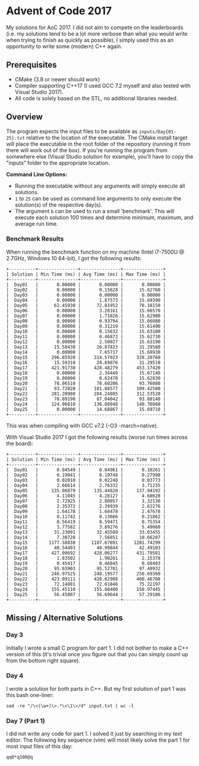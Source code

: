 # Advent of Code 2017

My solutions for AoC 2017. I did not aim to compete on the leaderboards
(i.e. my solutions tend to be a lot more verbose than what you would
write when trying to finish as quickly as possible), I simply used this
as an opportunity to write some (modern) C++ again.

## Prerequisites

- CMake (3.8 or newer should work)
- Compiler supporting C++17 (I used GCC 7.2 myself and also tested with
  Visual Studio 2017).
- All code is solely based on the STL, no additional libraries needed.

## Overview

The program expects the input files to be available as
`inputs/Day{01-25}.txt` relative to the location of the executable. The
CMake install target will place the executable in the root folder of the
repository (running it from there will work out of the box). If you're
running the program from somewhere else (Visual Studio solution for
example), you'll have to copy the "inputs" folder to the appropriate
location.

**Command Line Options:**
- Running the executable without any arguments will simply execute all
  solutions.
- `1` to `25` can be used as command line arguments to only execute the
  solution(s) of the respective day(s).
- The argument `b` can be used to run a small 'benchmark'. This will
  execute each solution 100 times and determine minimum, maximum, and
  average run time.

### Benchmark Results
When running the benchmark function on my machine (Intel i7-7500U @
2.7GHz, Windows 10 64-bit), I got the following results:

```
+----------+---------------+---------------+---------------+
| Solution | Min Time (ms) | Avg Time (ms) | Max Time (ms) |
+----------+---------------+---------------+---------------+
|  Day01   |       0.00000 |       0.00000 |       0.00000 |
|  Day02   |       0.00000 |       0.15628 |      15.62760 |
|  Day03   |       0.00000 |       0.00000 |       0.00000 |
|  Day04   |       0.00000 |       1.87573 |      15.69390 |
|  Day05   |      62.45930 |      72.81952 |      78.18150 |
|  Day06   |       0.00000 |       3.28161 |      15.66570 |
|  Day07   |       0.00000 |       1.71826 |      15.62900 |
|  Day08   |       0.00000 |       0.93794 |      15.66080 |
|  Day09   |       0.00000 |       0.31219 |      15.61490 |
|  Day10   |       0.00000 |       0.15632 |      15.63180 |
|  Day11   |       0.00000 |       0.46873 |      15.62730 |
|  Day12   |       0.00000 |       2.50027 |      15.63190 |
|  Day13   |      15.58430 |      26.87823 |      31.29580 |
|  Day14   |       0.00000 |       7.65717 |      15.68930 |
|  Day15   |     296.85920 |     314.57023 |     328.20760 |
|  Day16   |      15.59310 |      24.69076 |      31.29510 |
|  Day17   |     421.91730 |     428.48279 |     453.17420 |
|  Day18   |       0.00000 |       2.34440 |      15.67140 |
|  Day19   |       0.00000 |       0.62470 |      15.62830 |
|  Day20   |      78.06510 |      78.60206 |      93.76080 |
|  Day21   |      93.72020 |     101.88577 |     109.42580 |
|  Day22   |     281.20980 |     284.24885 |     312.53520 |
|  Day23   |      78.09190 |      87.04042 |      93.80140 |
|  Day24   |     124.96810 |     136.88948 |     140.70860 |
|  Day25   |       0.00000 |      14.68867 |      15.69710 |
+----------+---------------+---------------+---------------+
```

This was when compiling with GCC v7.2 (-O3 -march=native).

With Visual Studio 2017 I got the following results (worse run times
across the board):

```
+----------+---------------+---------------+---------------+
| Solution | Min Time (ms) | Avg Time (ms) | Max Time (ms) |
+----------+---------------+---------------+---------------+
|  Day01   |       0.04549 |       0.04961 |       0.10261 |
|  Day02   |       0.19041 |       0.19748 |       0.27998 |
|  Day03   |       0.02010 |       0.02240 |       0.03773 |
|  Day04   |       2.66614 |       2.76332 |       3.71235 |
|  Day05   |     135.06879 |     135.44820 |     137.94192 |
|  Day06   |       4.11045 |       4.28127 |       4.68628 |
|  Day07   |       2.72925 |       2.80057 |       3.32130 |
|  Day08   |       2.35372 |       2.39939 |       2.62276 |
|  Day09   |       1.64178 |       1.68478 |       2.47678 |
|  Day10   |       0.11742 |       0.13666 |       0.21862 |
|  Day11   |       0.56419 |       0.59471 |       0.75354 |
|  Day12   |       3.77582 |       3.89276 |       5.49060 |
|  Day13   |      31.23091 |      32.45589 |      33.03455 |
|  Day14   |       7.30728 |       7.56851 |      10.66207 |
|  Day15   |    1177.58838 |    1187.67891 |    1201.74299 |
|  Day16   |      40.54493 |      40.99844 |      42.49103 |
|  Day17   |     427.00692 |     428.06277 |     431.79581 |
|  Day18   |       1.83502 |       1.90281 |       2.15378 |
|  Day19   |       0.45417 |       0.46845 |       0.60403 |
|  Day20   |      95.03903 |      95.52701 |      97.40932 |
|  Day21   |     246.97525 |     248.19577 |     250.69360 |
|  Day22   |     423.09111 |     426.62988 |     460.46708 |
|  Day23   |      72.14081 |      72.61846 |      75.22197 |
|  Day24   |     155.45110 |     155.88400 |     158.97445 |
|  Day25   |      56.45007 |      56.69644 |      57.29106 |
+----------+---------------+---------------+---------------+
```

## Missing / Alternative Solutions

### Day 3
Initially I wrote a small C program for part 1. I did not bother to make
a C++ version of this (it's trivial once you figure out that you can
simply count up from the bottom right square).

### Day 4
I wrote a solution for both parts in C++. But my first solution of part
1 was this bash one-liner:

```shell
sed -re "/\<(\w+)\>.*\<\1\>/d" input.txt | wc -l
```

### Day 7 (Part 1)
I did not write any code for part 1. I solved it just by searching in my
text editor. The following key sequence (vim) will most likely solve the
part 1 for most input files of this day:

```
qq0*q100@q
```
